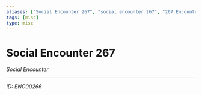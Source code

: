 ```yaml
---
aliases: ["Social Encounter 267", "social encounter 267", "267 Encounter Social"]
tags: [misc]
type: misc
---
```


# Social Encounter 267

*Social Encounter*

---
*ID: ENC00266*
